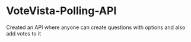 # VoteVista-Polling-API
Created an API where anyone can create questions with options and also add votes to it
